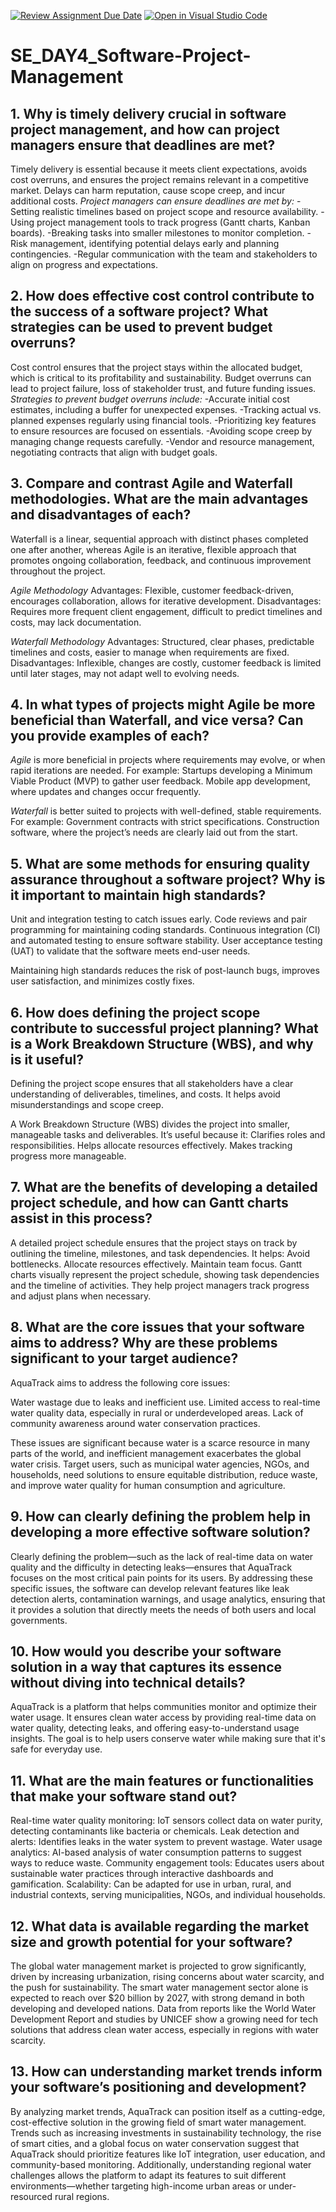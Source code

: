 [![Review Assignment Due Date](https://classroom.github.com/assets/deadline-readme-button-22041afd0340ce965d47ae6ef1cefeee28c7c493a6346c4f15d667ab976d596c.svg)](https://classroom.github.com/a/9pw6JKcu)
[![Open in Visual Studio Code](https://classroom.github.com/assets/open-in-vscode-2e0aaae1b6195c2367325f4f02e2d04e9abb55f0b24a779b69b11b9e10269abc.svg)](https://classroom.github.com/online_ide?assignment_repo_id=15660561&assignment_repo_type=AssignmentRepo)
# SE_DAY4_Software-Project-Management
## 1. Why is timely delivery crucial in software project management, and how can project managers ensure that deadlines are met?
Timely delivery is essential because it meets client expectations, avoids cost overruns, and ensures the project remains relevant in a competitive market. Delays can harm reputation, cause scope creep, and incur additional costs.
_Project managers can ensure deadlines are met by:_
-Setting realistic timelines based on project scope and resource availability.
-Using project management tools to track progress (Gantt charts, Kanban boards).
-Breaking tasks into smaller milestones to monitor completion.
-Risk management, identifying potential delays early and planning contingencies.
-Regular communication with the team and stakeholders to align on progress and expectations.

## 2. How does effective cost control contribute to the success of a software project? What strategies can be used to prevent budget overruns?
Cost control ensures that the project stays within the allocated budget, which is critical to its profitability and sustainability. Budget overruns can lead to project failure, loss of stakeholder trust, and future funding issues.
_Strategies to prevent budget overruns include:_
-Accurate initial cost estimates, including a buffer for unexpected expenses.
-Tracking actual vs. planned expenses regularly using financial tools.
-Prioritizing key features to ensure resources are focused on essentials.
-Avoiding scope creep by managing change requests carefully.
-Vendor and resource management, negotiating contracts that align with budget goals.

## 3. Compare and contrast Agile and Waterfall methodologies. What are the main advantages and disadvantages of each?
Waterfall is a linear, sequential approach with distinct phases completed one after another, whereas Agile is an iterative, flexible approach that promotes ongoing collaboration, feedback, and continuous improvement throughout the project.

_Agile Methodology_
Advantages: Flexible, customer feedback-driven, encourages collaboration, allows for iterative development.
Disadvantages: Requires more frequent client engagement, difficult to predict timelines and costs, may lack documentation.

_Waterfall Methodology_
Advantages: Structured, clear phases, predictable timelines and costs, easier to manage when requirements are fixed.
Disadvantages: Inflexible, changes are costly, customer feedback is limited until later stages, may not adapt well to evolving needs.

## 4. In what types of projects might Agile be more beneficial than Waterfall, and vice versa? Can you provide examples of each?
_Agile_ is more beneficial in projects where requirements may evolve, or when rapid iterations are needed. For example:
Startups developing a Minimum Viable Product (MVP) to gather user feedback.
Mobile app development, where updates and changes occur frequently.

_Waterfall_ is better suited to projects with well-defined, stable requirements. For example:
Government contracts with strict specifications.
Construction software, where the project’s needs are clearly laid out from the start.

## 5. What are some methods for ensuring quality assurance throughout a software project? Why is it important to maintain high standards?
Unit and integration testing to catch issues early.
Code reviews and pair programming for maintaining coding standards.
Continuous integration (CI) and automated testing to ensure software stability.
User acceptance testing (UAT) to validate that the software meets end-user needs.

Maintaining high standards reduces the risk of post-launch bugs, improves user satisfaction, and minimizes costly fixes.

## 6. How does defining the project scope contribute to successful project planning? What is a Work Breakdown Structure (WBS), and why is it useful?
Defining the project scope ensures that all stakeholders have a clear understanding of deliverables, timelines, and costs. It helps avoid misunderstandings and scope creep.

A Work Breakdown Structure (WBS) divides the project into smaller, manageable tasks and deliverables. It’s useful because it:
Clarifies roles and responsibilities.
Helps allocate resources effectively.
Makes tracking progress more manageable.

## 7. What are the benefits of developing a detailed project schedule, and how can Gantt charts assist in this process?
A detailed project schedule ensures that the project stays on track by outlining the timeline, milestones, and task dependencies. It helps:
Avoid bottlenecks.
Allocate resources effectively.
Maintain team focus.
Gantt charts visually represent the project schedule, showing task dependencies and the timeline of activities. They help project managers track progress and adjust plans when necessary.

## 8. What are the core issues that your software aims to address? Why are these problems significant to your target audience?
AquaTrack aims to address the following core issues:

Water wastage due to leaks and inefficient use.
Limited access to real-time water quality data, especially in rural or underdeveloped areas.
Lack of community awareness around water conservation practices.

These issues are significant because water is a scarce resource in many parts of the world, and inefficient management exacerbates the global water crisis. Target users, such as municipal water agencies, NGOs, and households, need solutions to ensure equitable distribution, reduce waste, and improve water quality for human consumption and agriculture.

## 9. How can clearly defining the problem help in developing a more effective software solution?
Clearly defining the problem—such as the lack of real-time data on water quality and the difficulty in detecting leaks—ensures that AquaTrack focuses on the most critical pain points for its users. By addressing these specific issues, the software can develop relevant features like leak detection alerts, contamination warnings, and usage analytics, ensuring that it provides a solution that directly meets the needs of both users and local governments.

## 10. How would you describe your software solution in a way that captures its essence without diving into technical details?
AquaTrack is a platform that helps communities monitor and optimize their water usage. It ensures clean water access by providing real-time data on water quality, detecting leaks, and offering easy-to-understand usage insights. The goal is to help users conserve water while making sure that it's safe for everyday use.

## 11. What are the main features or functionalities that make your software stand out?
Real-time water quality monitoring: IoT sensors collect data on water purity, detecting contaminants like bacteria or chemicals.
Leak detection and alerts: Identifies leaks in the water system to prevent wastage.
Water usage analytics: AI-based analysis of water consumption patterns to suggest ways to reduce waste.
Community engagement tools: Educates users about sustainable water practices through interactive dashboards and gamification.
Scalability: Can be adapted for use in urban, rural, and industrial contexts, serving municipalities, NGOs, and individual households.

## 12. What data is available regarding the market size and growth potential for your software?
The global water management market is projected to grow significantly, driven by increasing urbanization, rising concerns about water scarcity, and the push for sustainability. The smart water management sector alone is expected to reach over $20 billion by 2027, with strong demand in both developing and developed nations. Data from reports like the World Water Development Report and studies by UNICEF show a growing need for tech solutions that address clean water access, especially in regions with water scarcity.

## 13. How can understanding market trends inform your software’s positioning and development?
By analyzing market trends, AquaTrack can position itself as a cutting-edge, cost-effective solution in the growing field of smart water management. Trends such as increasing investments in sustainability technology, the rise of smart cities, and a global focus on water conservation suggest that AquaTrack should prioritize features like IoT integration, user education, and community-based monitoring. Additionally, understanding regional water challenges allows the platform to adapt its features to suit different environments—whether targeting high-income urban areas or under-resourced rural regions.
